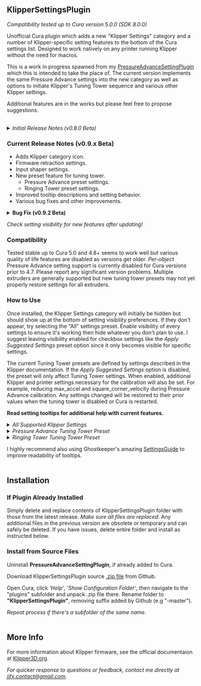 ## KlipperSettingsPlugin

*Compatibility tested up to Cura version 5.0.0 (SDK 8.0.0)* <br/>

Unofficial Cura plugin which adds a new "Klipper Settings" category and a number of Klipper-specific setting features to the bottom of the Cura settings list. Designed to work natively on any printer running Klipper without the need for macros.

This is a work in progress spawned from my [PressureAdvanceSettingPlugin](https://github.com/jjgraphix/PressureAdvanceSettingPlugin) which this is intended to take the place of. The current version implements the same Pressure Advance settings into the new category as well as options to initiate Klipper's Tuning Tower sequence and various other Klipper settings.

Additional features are in the works but please feel free to propose suggestions.<br/><br/>

<details><summary><em>Initial Release Notes (v0.8.0 Beta)</em></summary>
  <p><ul type="disc">
    <li>Compatible up to Cura version 5.</li>
    <li>Adds new "Klipper Settings" category</li>
    <li>Pressure Advance control with support for per-object settings and multiple extruders.</li>
    <li>Simplified Tuning Tower command settings.</li>
    <li>Klipper-specific velocity limit settings.</li>
  </ul></p>
</details>

### Current Release Notes (v0.9.x Beta)
- Adds Klipper category icon.
- Firmware retraction settings.
- Input shaper settings.
- New preset feature for tuning tower.
  - Pressure Advance preset settings.
  - Ringing Tower preset settings.
- Improved tooltip descriptions and setting behavior.
- Various bug fixes and other improvements.

<details><summary><strong>Bug Fix (v0.9.2 Beta)</strong></summary>
  <p><ul type="disc">
    <li>v0.9.1</li>
      <ul>
        <li>Fixed crashing in older Cura versions.</li>
        <li>Custom icon now only enabled for Cura 5.0+</li>
        <li>Improved presets and backup behavior</li>
      </ul>
    <li>v0.9.2</li>
      <ul>
        <li>Fixed incorrect parameter in Pressure Advance Preset</li>
        <li>Preset layer height now suggested from nozzle size</li>
      </ul>
  </ul></p>
</details>

_Check setting visibility for new features after updating!_

### Compatibility
Tested stable up to Cura 5.0 and 4.8+ seems to work well but various quality of life features are disabled as versions get older. _Per-object_ Pressure Advance setting support is currently disabled for Cura versions prior to 4.7. Please report any significant version problems. Multiple extruders are generally supported but new tuning tower presets may not yet properly restore settings for all extruders. 

### How to Use

Once installed, the Klipper Settings category will initially be hidden but should show up at the bottom of setting visibility preferences. If they don't appear, try selecting the "All" settings preset. Enable visibility of every settings to ensure it's working then hide whatever you don't plan to use. I suggest leaving visibility enabled for checkbox settings like the _Apply Suggested Settings_ preset option since it only becomes visible for specific settings.

The current Tuning Tower presets are defined by settings described in the Klipper documentation. If the _Apply Suggested Settings_ option is disabled, the preset will only affect Tuning Tower settings. When enabled, additional Klipper and printer settings necessary for the calibration will also be set. For example, reducing max_accel and square_corner_velocity during Pressure Advance calibration. Any settings changed will be restored to their prior values when the tuning tower is disabled or Cura is restarted. 

<strong>Read setting tooltips for additional help with current features.</strong>

<details><summary><em>All Supported Klipper Settings</em></summary><br>
  <strong>Tooltips explain why some settings have negative values by default.</strong><br/><br/>

  ![image](https://github.com/jjgraphix/KlipperSettingsPlugin/blob/main/resources/images/ksp_allsettings_0.9.png)
  
</details>
<details><summary><em>Pressure Advance Tuning Tower Preset</em></summary><br>
  <strong>Example with 'Apply Suggested Settings' enabled.</strong><br/><br/>

  ![image](https://github.com/jjgraphix/KlipperSettingsPlugin/blob/main/resources/images/ksp_tt_preset-pa_ex1.png)
  
</details>
<details><summary><em>Ringing Tower Tuning Tower Preset</em></summary><br>
  <strong>Example with 'Apply Suggested Settings' enabled.</strong><br/><br/>

  ![image](https://github.com/jjgraphix/KlipperSettingsPlugin/blob/main/resources/images/ksp_tt_preset-rt_ex1.png)
  
</details>


I highly recommend also using Ghostkeeper's amazing [SettingsGuide](https://github.com/Ghostkeeper/SettingsGuide) to improve readability of tooltips.<br/><br/>

## Installation
### If Plugin Already Installed
Simply delete and replace contents of KlipperSettingsPlugin folder with those from the latest release. *Make sure all files are replaced*. Any additional files in the previous version are obsolete or temporary and can safely be deleted. If you have issues, delete entire folder and install as instructed below.

### Install from Source Files
Uninstall **PressureAdvanceSettingPlugin**, if already added to Cura.
  
Download KlipperSettingsPlugin source [.zip file](https://github.com/jjgraphix/KlipperSettingsPlugin/archive/refs/heads/main.zip) from Github.
  
Open Cura, click *'Help'*, *'Show Configuration Folder'*, then navigate to the "plugins" subfolder and unpack .zip file there.
Rename folder to **"KlipperSettingsPlugin"**, removing suffix added by Github (e.g "-master"). 
  
*Repeat process if there's a subfolder of the same name.* <br/><br/>

## More Info

For more information about Klipper firmware, see the official documentaion at [Klipper3D.org](https://www.klipper3d.org).

*For quicker response to questions or feedback, contact me directly at jjfx.contact@gmail.com.*
